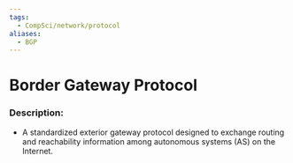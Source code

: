 ```yaml
---
tags:
  - CompSci/network/protocol
aliases:
  - BGP
---
```

# Border Gateway Protocol
### Description:
- A standardized exterior gateway protocol designed to exchange routing and reachability information among autonomous systems (AS) on the Internet.